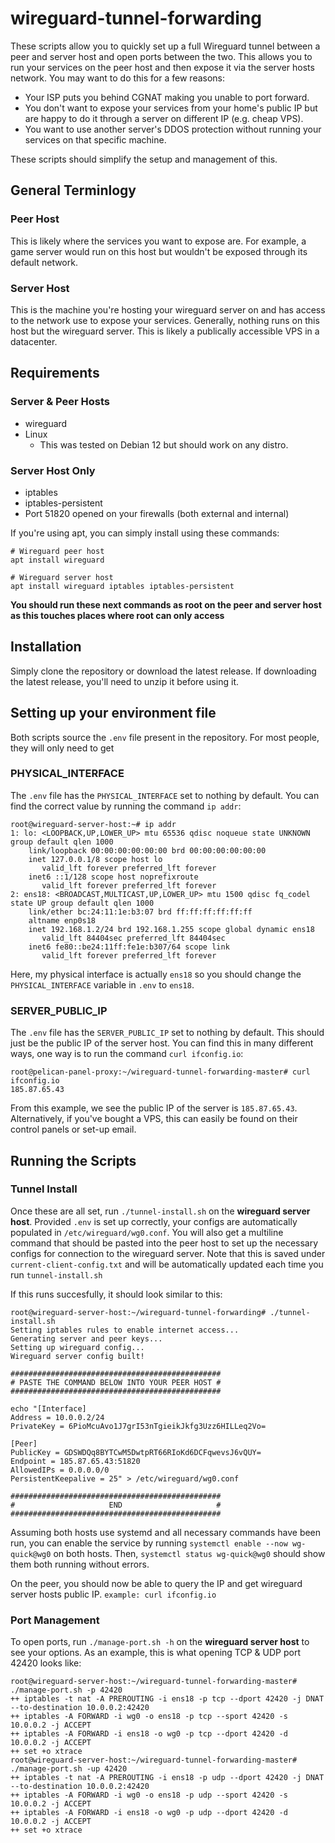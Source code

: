 # wireguard-tunnel-forwarding
These scripts allow you to quickly set up a full Wireguard tunnel between a peer and server host and open ports between the two. This allows you to run your services on the peer host and then expose it via the server hosts network. You may want to do this for a few reasons:
- Your ISP puts you behind CGNAT making you unable to port forward.
- You don't want to expose your services from your home's public IP but are happy to do it through a server on different IP (e.g. cheap VPS).
- You want to use another server's DDOS protection without running your services on that specific machine.

These scripts should simplify the setup and management of this.

## General Terminlogy
### Peer Host
This is likely where the services you want to expose are. For example, a game server would run on this host but wouldn't be exposed through its default network.
### Server Host
This is the machine you're hosting your wireguard server on and has access to the network use to expose your services. Generally, nothing runs on this host but the wireguard server. This is likely a publically accessible VPS in a datacenter.

## Requirements
### Server & Peer Hosts
- wireguard
- Linux
    - This was tested on Debian 12 but should work on any distro.
### Server Host Only
- iptables
- iptables-persistent
- Port 51820 opened on your firewalls (both external and internal)

If you're using apt, you can simply install using these commands:
```
# Wireguard peer host
apt install wireguard

# Wireguard server host
apt install wireguard iptables iptables-persistent
```

**You should run these next commands as root on the peer and server host as this touches places where root can only access**

## Installation
Simply clone the repository or download the latest release. If downloading the latest release, you'll need to unzip it before using it.

## Setting up your environment file
Both scripts source the `.env` file present in the repository. For most people, they will only need to get 

### PHYSICAL_INTERFACE
The `.env` file has the `PHYSICAL_INTERFACE` set to nothing by default. You can find the correct value by running the command `ip addr`:

```
root@wireguard-server-host:~# ip addr
1: lo: <LOOPBACK,UP,LOWER_UP> mtu 65536 qdisc noqueue state UNKNOWN group default qlen 1000
    link/loopback 00:00:00:00:00:00 brd 00:00:00:00:00:00
    inet 127.0.0.1/8 scope host lo
       valid_lft forever preferred_lft forever
    inet6 ::1/128 scope host noprefixroute
       valid_lft forever preferred_lft forever
2: ens18: <BROADCAST,MULTICAST,UP,LOWER_UP> mtu 1500 qdisc fq_codel state UP group default qlen 1000
    link/ether bc:24:11:1e:b3:07 brd ff:ff:ff:ff:ff:ff
    altname enp0s18
    inet 192.168.1.2/24 brd 192.168.1.255 scope global dynamic ens18
       valid_lft 84404sec preferred_lft 84404sec
    inet6 fe80::be24:11ff:fe1e:b307/64 scope link
       valid_lft forever preferred_lft forever
```

Here, my physical interface is actually `ens18` so you should change the `PHYSICAL_INTERFACE` variable in `.env` to `ens18`.

### SERVER_PUBLIC_IP
The `.env` file has the `SERVER_PUBLIC_IP` set to nothing by default. This should just be the public IP of the server host. You can find this in many different ways, one way is to run the command `curl ifconfig.io`:

```
root@pelican-panel-proxy:~/wireguard-tunnel-forwarding-master# curl ifconfig.io
185.87.65.43
```

From this example, we see the public IP of the server is `185.87.65.43`. Alternatively, if you've bought a VPS, this can easily be found on their control panels or set-up email.

## Running the Scripts
### Tunnel Install
Once these are all set, run `./tunnel-install.sh` on the **wireguard server host**. Provided `.env` is set up correctly, your configs are automatically populated in `/etc/wireguard/wg0.conf`. You will also get a multiline command that should be pasted into the peer host to set up the necessary configs for connection to the wireguard server. Note that this is saved under `current-client-config.txt` and will be automatically updated each time you run `tunnel-install.sh`


If this runs succesfully, it should look similar to this:

```
root@wireguard-server-host:~/wireguard-tunnel-forwarding# ./tunnel-install.sh
Setting iptables rules to enable internet access...
Generating server and peer keys...
Setting up wireguard config...
Wireguard server config built!

###############################################
# PASTE THE COMMAND BELOW INTO YOUR PEER HOST #
###############################################

echo "[Interface]
Address = 10.0.0.2/24
PrivateKey = 6PioMcuAvo1J7grI53nTgieikJkfg3Uzz6HILLeq2Vo=

[Peer]
PublicKey = GDSWDQq8BYTCwM5DwtpRT66RIoKd6DCFqwevsJ6vQUY=
Endpoint = 185.87.65.43:51820
AllowedIPs = 0.0.0.0/0
PersistentKeepalive = 25" > /etc/wireguard/wg0.conf

###############################################
#                     END                     #
###############################################
```

Assuming both hosts use systemd and all necessary commands have been run, you can enable the service by running `systemctl enable --now wg-quick@wg0` on both hosts. Then, `systemctl status wg-quick@wg0` should show them both running without errors.

On the peer, you should now be able to query the IP and get wireguard server hosts public IP. `example: curl ifconfig.io`

### Port Management
To open ports, run `./manage-port.sh -h` on the **wireguard server host** to see your options. As an example, this is what opening TCP & UDP port 42420 looks like:

```
root@wireguard-server-host:~/wireguard-tunnel-forwarding-master# ./manage-port.sh -p 42420
++ iptables -t nat -A PREROUTING -i ens18 -p tcp --dport 42420 -j DNAT --to-destination 10.0.0.2:42420
++ iptables -A FORWARD -i wg0 -o ens18 -p tcp --sport 42420 -s 10.0.0.2 -j ACCEPT
++ iptables -A FORWARD -i ens18 -o wg0 -p tcp --dport 42420 -d 10.0.0.2 -j ACCEPT
++ set +o xtrace
root@wireguard-server-host:~/wireguard-tunnel-forwarding-master# ./manage-port.sh -up 42420
++ iptables -t nat -A PREROUTING -i ens18 -p udp --dport 42420 -j DNAT --to-destination 10.0.0.2:42420
++ iptables -A FORWARD -i wg0 -o ens18 -p udp --sport 42420 -s 10.0.0.2 -j ACCEPT
++ iptables -A FORWARD -i ens18 -o wg0 -p udp --dport 42420 -d 10.0.0.2 -j ACCEPT
++ set +o xtrace
```
